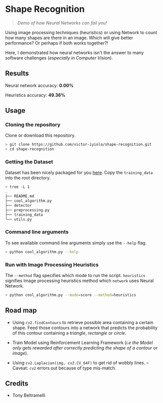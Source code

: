 # Shape Recognition

> *Demo of how Neural Networks can fail you!*

Using image processing techniques (heuristics) or using Network to count how many shapes are there in an image. Which will give better performance? Or perhaps if both works together?!

Here, I demonstrated how neural networks isn't the answer to many software challenges (*especially in Computer Vision*).

## Results

Neural network accuracy: **0.00%**

Heuristics accuracy: **49.36%**

## Usage

### Cloning the repository

Clone or download this repository.

```sh
> git clone https://github.com/victor-iyiola/shape-recognition.git
> cd shape-recognition
```

### Getting the Dataset

Dataset has been nicely packaged for you [here](https://dropbox.com). Copy the `training_data` into the root directory.

```sh
> tree -L 1
.
├── README.md
├── cool_algorithm.py
├── detector
├── preprocessing.py
├── training_data
└── utils.py
```

### Command line arguments

To see available command line arguments simply use the `--help` flag.

```sh
> python cool_algorithm.py --help
```

### Run with Image Processing Heuristics

The `--method` flag specifies which mode to run the script. `heuristics` signifies Image processing heuristics method which `network` uses Neural Network.

```sh
> python cool_algorithm.py --mode=score --method=heuristics
```

## Road map

- Using `cv2.findContours` to retrieve possible area containing a certain shape. Feed those contours into a network that predicts the probability of this contour containing a *triangle*, *rectangle* or *circle*.

- Train Model using Reinforcement Learning Framework (*i.e the Model only gets rewarded after correctly predicting the shape of a contour or image*).

- Using `cv2.Laplacian(img, cv2.CV_64F)` to get rid of wobbly lines. –Caveat: `cv2` errors out because of type mis-match.

## Credits

- Tony Beltramelli
